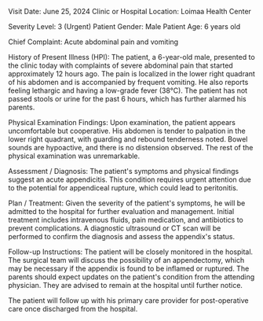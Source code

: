  Visit Date: June 25, 2024
Clinic or Hospital Location: Loimaa Health Center

Severity Level: 3 (Urgent)
Patient Gender: Male
Patient Age: 6 years old

Chief Complaint:
Acute abdominal pain and vomiting

History of Present Illness (HPI):
The patient, a 6-year-old male, presented to the clinic today with complaints of severe abdominal pain that started approximately 12 hours ago. The pain is localized in the lower right quadrant of his abdomen and is accompanied by frequent vomiting. He also reports feeling lethargic and having a low-grade fever (38°C). The patient has not passed stools or urine for the past 6 hours, which has further alarmed his parents.

Physical Examination Findings:
Upon examination, the patient appears uncomfortable but cooperative. His abdomen is tender to palpation in the lower right quadrant, with guarding and rebound tenderness noted. Bowel sounds are hypoactive, and there is no distension observed. The rest of the physical examination was unremarkable.

Assessment / Diagnosis:
The patient's symptoms and physical findings suggest an acute appendicitis. This condition requires urgent attention due to the potential for appendiceal rupture, which could lead to peritonitis.

Plan / Treatment:
Given the severity of the patient's symptoms, he will be admitted to the hospital for further evaluation and management. Initial treatment includes intravenous fluids, pain medication, and antibiotics to prevent complications. A diagnostic ultrasound or CT scan will be performed to confirm the diagnosis and assess the appendix's status.

Follow-up Instructions:
The patient will be closely monitored in the hospital. The surgical team will discuss the possibility of an appendectomy, which may be necessary if the appendix is found to be inflamed or ruptured. The parents should expect updates on the patient's condition from the attending physician. They are advised to remain at the hospital until further notice.

The patient will follow up with his primary care provider for post-operative care once discharged from the hospital.